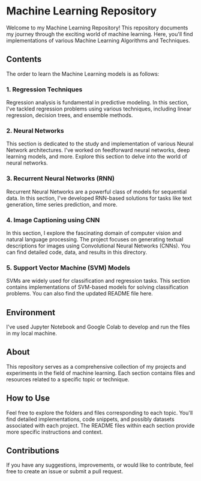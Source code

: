 # Machine Learning Repository

Welcome to my Machine Learning Repository! This repository documents my journey through the exciting world of machine learning. Here, you'll find implementations of various Machine Learning Algorithms and Techniques.

## Contents

The order to learn the Machine Learning models is as follows: 
### 1.	Regression Techniques

Regression analysis is fundamental in predictive modeling. In this section, I've tackled regression problems using various techniques, including linear regression, decision trees, and ensemble methods.

### 2. Neural Networks

This section is dedicated to the study and implementation of various Neural Network architectures. I've worked on feedforward neural networks, deep learning models, and more. Explore this section to delve into the world of neural networks.


### 3. Recurrent Neural Networks (RNN)

Recurrent Neural Networks are a powerful class of models for sequential data. In this section, I've developed RNN-based solutions for tasks like text generation, time series prediction, and more.


### 4. Image Captioning using CNN

In this section, I explore the fascinating domain of computer vision and natural language processing. The project focuses on generating textual descriptions for images using Convolutional Neural Networks (CNNs). You can find detailed code, data, and results in this directory.


### 5. Support Vector Machine (SVM) Models

SVMs are widely used for classification and regression tasks. This section contains implementations of SVM-based models for solving classification problems. You can also find the updated README file here.


## Environment

I've used Jupyter Notebook and Google Colab to develop and run the files in my local machine.

## About

This repository serves as a comprehensive collection of my projects and experiments in the field of machine learning. Each section contains files and resources related to a specific topic or technique.

## How to Use

Feel free to explore the folders and files corresponding to each topic. You'll find detailed implementations, code snippets, and possibly datasets associated with each project. The README files within each section provide more specific instructions and context.

## Contributions

If you have any suggestions, improvements, or would like to contribute, feel free to create an issue or submit a pull request.

